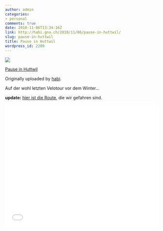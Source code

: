 ```yaml
---
author: admin
categories:
- personal
comments: true
date: 2010-11-06T13:34:16Z
link: http://habi.gna.ch/2010/11/06/pause-in-huttwil/
slug: pause-in-huttwil
title: Pause in Huttwil
wordpress_id: 2280
---
```


[![](http://farm2.static.flickr.com/1128/5151236800_c7e93f9fb8_m.jpg)](http://www.flickr.com/photos/habi/5151236800/)
   
  [Pause in Huttwil](http://www.flickr.com/photos/habi/5151236800/)

  Originally uploaded by [habi](http://www.flickr.com/people/habi/).

Auf der wohl letzten Velotour vor dem Winter...
  
**update:** [hier ist die Route](http://www.gpsies.com/map.do?fileId=iuhqlqjlodqludfy), die wir gefahren sind.

<iframe class="gpsies" src="//www.gpsies.com/mapOnly.do?fileId=iuhqlqjlodqludfy" width="100%" height="400" frameborder="0" scrolling="no" marginheight="0" marginwidth="0"></iframe>

